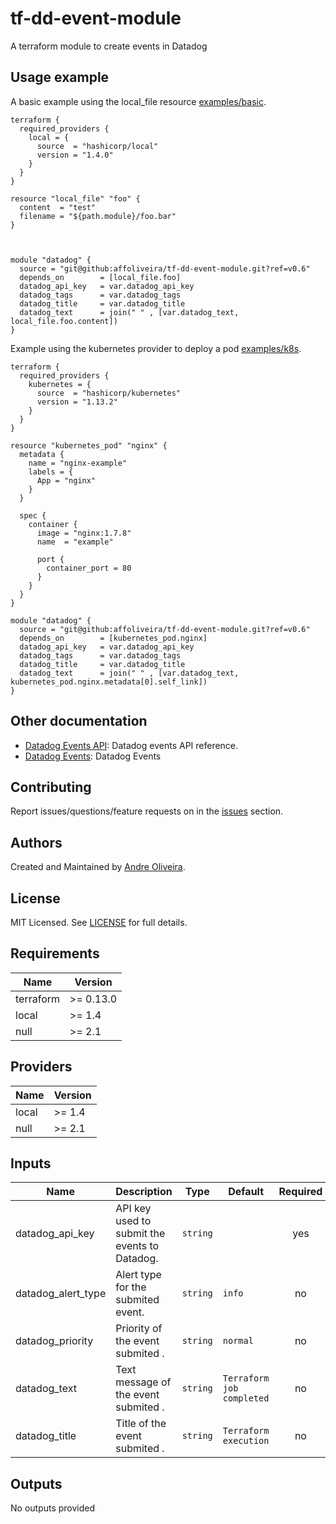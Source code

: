# tf-dd-event-module

A terraform module to create events in Datadog

## Usage example

A basic example using the local_file resource [examples/basic](https://github.com/affoliveira/tf-dd-event-module/tree/master/examples/basic).

```hcl
terraform {
  required_providers {
    local = {
      source  = "hashicorp/local"
      version = "1.4.0"
    }
  }
}

resource "local_file" "foo" {
  content  = "test"
  filename = "${path.module}/foo.bar"
}



module "datadog" {
  source = "git@github:affoliveira/tf-dd-event-module.git?ref=v0.6"
  depends_on 		= [local_file.foo]
  datadog_api_key 	= var.datadog_api_key
  datadog_tags 		= var.datadog_tags
  datadog_title   	= var.datadog_title
  datadog_text    	= join(" " , [var.datadog_text, local_file.foo.content])
}
```
Example using the kubernetes provider to deploy a pod [examples/k8s](https://github.com/affoliveira/tf-dd-event-module/tree/master/examples/k8s).

```hcl
terraform {
  required_providers {
    kubernetes = {
      source  = "hashicorp/kubernetes"
      version = "1.13.2"
    }
  }
}

resource "kubernetes_pod" "nginx" {
  metadata {
    name = "nginx-example"
    labels = {
      App = "nginx"
    }
  }

  spec {
    container {
      image = "nginx:1.7.8"
      name  = "example"

      port {
        container_port = 80
      }
    }
  }
}

module "datadog" {
  source = "git@github:affoliveira/tf-dd-event-module.git?ref=v0.6"
  depends_on 		= [kubernetes_pod.nginx]
  datadog_api_key 	= var.datadog_api_key
  datadog_tags 		= var.datadog_tags
  datadog_title   	= var.datadog_title
  datadog_text    	= join(" " , [var.datadog_text, kubernetes_pod.nginx.metadata[0].self_link])
}
```

## Other documentation

* [Datadog Events API](https://docs.datadoghq.com/api/v1/events/): Datadog events API reference.
* [Datadog Events](https://docs.datadoghq.com/events/): Datadog Events


## Contributing

Report issues/questions/feature requests on in the [issues](https://github.com/affoliveira/tf-dd-event-module/issues/new) section.


## Authors

Created and Maintained by [Andre Oliveira](https://github.com/affoliveira).

## License

MIT Licensed. See [LICENSE](https://github.com/affoliveira/tf-dd-event-module/tree/master/LICENSE) for full details.

## Requirements

| Name | Version |
|------|---------|
| terraform | >= 0.13.0 |
| local | >= 1.4 |
| null | >= 2.1 |


## Providers

| Name | Version |
|------|---------|
| local | >= 1.4 |
| null | >= 2.1 |

## Inputs

| Name | Description | Type | Default | Required |
|------|-------------|------|---------|:--------:|
| datadog\_api\_key | API key used to submit the events to Datadog. | `string` |  | yes |
| datadog\_alert\_type | Alert type for the submited event. | `string` | `info` | no |
| datadog\_priority | Priority of the event submited . | `string` | `normal` | no |
| datadog\_text | Text message of the event submited . | `string` | `Terraform job completed` | no |
| datadog\_title | Title of the event submited . | `string` | `Terraform execution` | no |

## Outputs

No outputs provided
